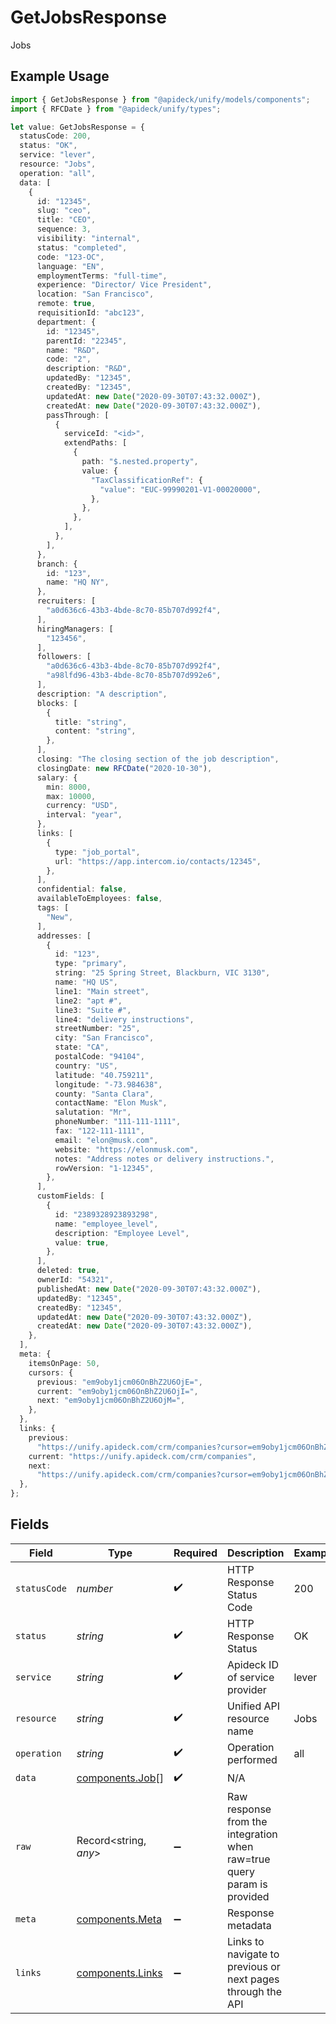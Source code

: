 # GetJobsResponse

Jobs

## Example Usage

```typescript
import { GetJobsResponse } from "@apideck/unify/models/components";
import { RFCDate } from "@apideck/unify/types";

let value: GetJobsResponse = {
  statusCode: 200,
  status: "OK",
  service: "lever",
  resource: "Jobs",
  operation: "all",
  data: [
    {
      id: "12345",
      slug: "ceo",
      title: "CEO",
      sequence: 3,
      visibility: "internal",
      status: "completed",
      code: "123-OC",
      language: "EN",
      employmentTerms: "full-time",
      experience: "Director/ Vice President",
      location: "San Francisco",
      remote: true,
      requisitionId: "abc123",
      department: {
        id: "12345",
        parentId: "22345",
        name: "R&D",
        code: "2",
        description: "R&D",
        updatedBy: "12345",
        createdBy: "12345",
        updatedAt: new Date("2020-09-30T07:43:32.000Z"),
        createdAt: new Date("2020-09-30T07:43:32.000Z"),
        passThrough: [
          {
            serviceId: "<id>",
            extendPaths: [
              {
                path: "$.nested.property",
                value: {
                  "TaxClassificationRef": {
                    "value": "EUC-99990201-V1-00020000",
                  },
                },
              },
            ],
          },
        ],
      },
      branch: {
        id: "123",
        name: "HQ NY",
      },
      recruiters: [
        "a0d636c6-43b3-4bde-8c70-85b707d992f4",
      ],
      hiringManagers: [
        "123456",
      ],
      followers: [
        "a0d636c6-43b3-4bde-8c70-85b707d992f4",
        "a98lfd96-43b3-4bde-8c70-85b707d992e6",
      ],
      description: "A description",
      blocks: [
        {
          title: "string",
          content: "string",
        },
      ],
      closing: "The closing section of the job description",
      closingDate: new RFCDate("2020-10-30"),
      salary: {
        min: 8000,
        max: 10000,
        currency: "USD",
        interval: "year",
      },
      links: [
        {
          type: "job_portal",
          url: "https://app.intercom.io/contacts/12345",
        },
      ],
      confidential: false,
      availableToEmployees: false,
      tags: [
        "New",
      ],
      addresses: [
        {
          id: "123",
          type: "primary",
          string: "25 Spring Street, Blackburn, VIC 3130",
          name: "HQ US",
          line1: "Main street",
          line2: "apt #",
          line3: "Suite #",
          line4: "delivery instructions",
          streetNumber: "25",
          city: "San Francisco",
          state: "CA",
          postalCode: "94104",
          country: "US",
          latitude: "40.759211",
          longitude: "-73.984638",
          county: "Santa Clara",
          contactName: "Elon Musk",
          salutation: "Mr",
          phoneNumber: "111-111-1111",
          fax: "122-111-1111",
          email: "elon@musk.com",
          website: "https://elonmusk.com",
          notes: "Address notes or delivery instructions.",
          rowVersion: "1-12345",
        },
      ],
      customFields: [
        {
          id: "2389328923893298",
          name: "employee_level",
          description: "Employee Level",
          value: true,
        },
      ],
      deleted: true,
      ownerId: "54321",
      publishedAt: new Date("2020-09-30T07:43:32.000Z"),
      updatedBy: "12345",
      createdBy: "12345",
      updatedAt: new Date("2020-09-30T07:43:32.000Z"),
      createdAt: new Date("2020-09-30T07:43:32.000Z"),
    },
  ],
  meta: {
    itemsOnPage: 50,
    cursors: {
      previous: "em9oby1jcm06OnBhZ2U6OjE=",
      current: "em9oby1jcm06OnBhZ2U6OjI=",
      next: "em9oby1jcm06OnBhZ2U6OjM=",
    },
  },
  links: {
    previous:
      "https://unify.apideck.com/crm/companies?cursor=em9oby1jcm06OnBhZ2U6OjE%3D",
    current: "https://unify.apideck.com/crm/companies",
    next:
      "https://unify.apideck.com/crm/companies?cursor=em9oby1jcm06OnBhZ2U6OjM",
  },
};
```

## Fields

| Field                                                                   | Type                                                                    | Required                                                                | Description                                                             | Example                                                                 |
| ----------------------------------------------------------------------- | ----------------------------------------------------------------------- | ----------------------------------------------------------------------- | ----------------------------------------------------------------------- | ----------------------------------------------------------------------- |
| `statusCode`                                                            | *number*                                                                | :heavy_check_mark:                                                      | HTTP Response Status Code                                               | 200                                                                     |
| `status`                                                                | *string*                                                                | :heavy_check_mark:                                                      | HTTP Response Status                                                    | OK                                                                      |
| `service`                                                               | *string*                                                                | :heavy_check_mark:                                                      | Apideck ID of service provider                                          | lever                                                                   |
| `resource`                                                              | *string*                                                                | :heavy_check_mark:                                                      | Unified API resource name                                               | Jobs                                                                    |
| `operation`                                                             | *string*                                                                | :heavy_check_mark:                                                      | Operation performed                                                     | all                                                                     |
| `data`                                                                  | [components.Job](../../models/components/job.md)[]                      | :heavy_check_mark:                                                      | N/A                                                                     |                                                                         |
| `raw`                                                                   | Record<string, *any*>                                                   | :heavy_minus_sign:                                                      | Raw response from the integration when raw=true query param is provided |                                                                         |
| `meta`                                                                  | [components.Meta](../../models/components/meta.md)                      | :heavy_minus_sign:                                                      | Response metadata                                                       |                                                                         |
| `links`                                                                 | [components.Links](../../models/components/links.md)                    | :heavy_minus_sign:                                                      | Links to navigate to previous or next pages through the API             |                                                                         |